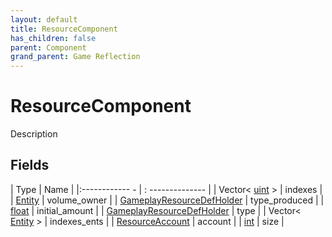 ```yaml
---
layout: default
title: ResourceComponent
has_children: false
parent: Component
grand_parent: Game Reflection
---
```

# ResourceComponent
Description 

## Fields
| Type | Name |
|:------------ - | : -------------- |
| Vector< [uint](game-reflection/components/uint.md) > | indexes |
| [Entity](game-reflection/classes/entity.md) | volume_owner |
| [GameplayResourceDefHolder](game-reflection/components/gameplay_resource_def_holder.md) | type_produced |
| [float](game-reflection/components/float.md) | initial_amount |
| [GameplayResourceDefHolder](game-reflection/components/gameplay_resource_def_holder.md) | type |
| Vector< [Entity](game-reflection/classes/entity.md) > | indexes_ents |
| [ResourceAccount](game-reflection/classes/resource_account.md) | account |
| [int](game-reflection/enums/int.md) | size |
